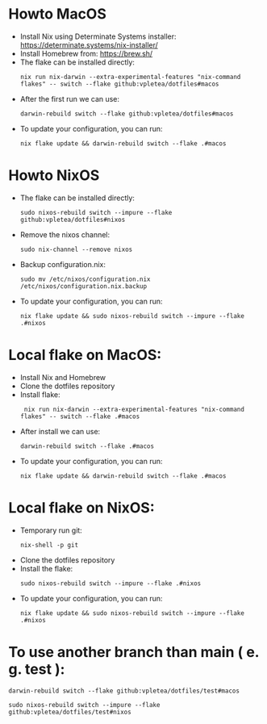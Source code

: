 # Howto MacOS
- Install Nix using Determinate Systems installer: https://determinate.systems/nix-installer/
- Install Homebrew from:  https://brew.sh/
- The flake can be installed directly:
  ```
  nix run nix-darwin --extra-experimental-features "nix-command flakes" -- switch --flake github:vpletea/dotfiles#macos
  ```
- After the first run we can use:
  ```
  darwin-rebuild switch --flake github:vpletea/dotfiles#macos
  ```
- To update your configuration, you can run:
  ```
  nix flake update && darwin-rebuild switch --flake .#macos
  ```  
  
# Howto NixOS
- The flake can be installed directly:
  ```
  sudo nixos-rebuild switch --impure --flake github:vpletea/dotfiles#nixos
  ```
- Remove the nixos channel:
  ```
  sudo nix-channel --remove nixos
  ```
- Backup configuration.nix:
  ```
  sudo mv /etc/nixos/configuration.nix /etc/nixos/configuration.nix.backup
  ```
- To update your configuration, you can run:
  ```
  nix flake update && sudo nixos-rebuild switch --impure --flake .#nixos
  ```  


# Local flake on MacOS:
- Install Nix and Homebrew
- Clone the dotfiles repository
- Install flake:
  ```
   nix run nix-darwin --extra-experimental-features "nix-command flakes" -- switch --flake .#macos
  ```
- After install we can use:
  ```
  darwin-rebuild switch --flake .#macos
  ```
- To update your configuration, you can run:
  ```
  nix flake update && darwin-rebuild switch --flake .#macos
  ```
  
# Local flake on NixOS:
- Temporary run git:
  ```
  nix-shell -p git
  ```
- Clone the dotfiles repository
- Install the flake:
  ```
  sudo nixos-rebuild switch --impure --flake .#nixos
  ```
- To update your configuration, you can run:
  ```
  nix flake update && sudo nixos-rebuild switch --impure --flake .#nixos

 # To use another branch than main ( e. g. test ):
   ```
  darwin-rebuild switch --flake github:vpletea/dotfiles/test#macos
  ```
  ```
  sudo nixos-rebuild switch --impure --flake github:vpletea/dotfiles/test#nixos
  ```

